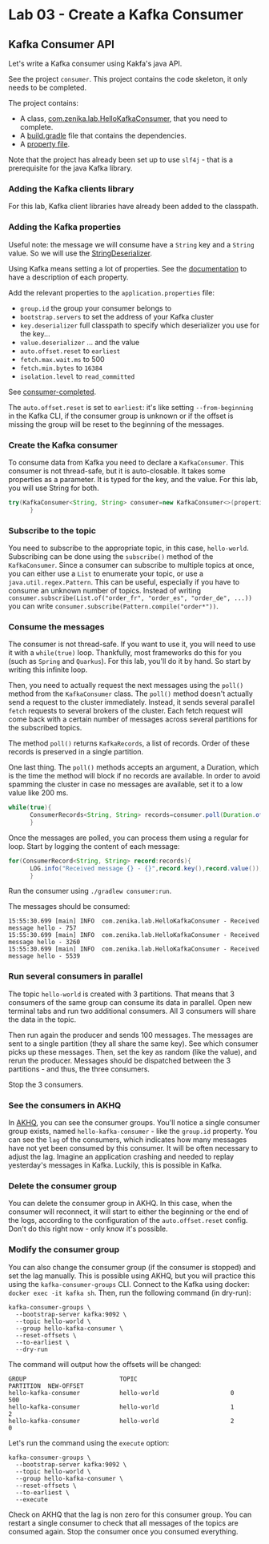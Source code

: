 # Lab 03 - Create a Kafka Consumer

## Kafka Consumer API

Let's write a Kafka consumer using Kakfa's java API.

See the project `consumer`. This project contains the code skeleton, it only needs to be completed.

The project contains:

* A class, [com.zenika.lab.HelloKafkaConsumer](../consumer/src/main/java/com/zenika/lab/HelloKafkaConsumer.java), that you
  need to complete.
* A [build.gradle](../consumer/build.gradle) file that contains the dependencies.
* A [property file](../consumer/src/main/resources/application.properties).

Note that the project has already been set up to use `slf4j` - that is a prerequisite for the java Kafka library.

### Adding the Kafka clients library

For this lab, Kafka client libraries have already been added to the classpath.

### Adding the Kafka properties

Useful note: the message we will consume have a `String` key and a `String` value. So we will use the
[StringDeserializer](https://kafka.apache.org/32/javadoc/org/apache/kafka/common/serialization/StringDeserializer.html).

Using Kafka means setting a lot of properties.
See the [documentation](https://kafka.apache.org/documentation.html) to have a description of each property.

Add the relevant properties to the `application.properties` file:

* `group.id` the group your consumer belongs to
* `bootstrap.servers` to set the address of your Kafka cluster
* `key.deserializer` full classpath to specify which deserializer you use for the key...
* `value.deserializer` ... and the value
* `auto.offset.reset` to `earliest`
* `fetch.max.wait.ms` to 500
* `fetch.min.bytes` to `16384`
* `isolation.level` to `read_committed`

See [consumer-completed](../consumer-completed).

The `auto.offset.reset` is set to `earliest`: it's like setting `--from-beginning` in the Kafka CLI, if the consumer
group is unknown or if the offset is missing the group will be reset to the beginning of the messages.

### Create the Kafka consumer

To consume data from Kafka you need to declare a `KafkaConsumer`. This consumer is not thread-safe, but it is auto-closable.
It takes some properties as a parameter.
It is typed for the key, and the value. For this lab, you will use String for both.

```java
try(KafkaConsumer<String, String> consumer=new KafkaConsumer<>(properties)){
      }
```

### Subscribe to the topic

You need to subscribe to the appropriate topic, in this case, `hello-world`.
Subscribing can be done using the `subscribe()` method of the `KafkaConsumer`.
Since a consumer can subscribe to multiple topics at once, you can either use a `List` to enumerate your topic, or use a
`java.util.regex.Pattern`.
This can be useful, especially if you have to consume an unknown number of topics. Instead of
writing `consumer.subscribe(List.of("order_fr", "order_es", "order_de", ...))`
you can write `consumer.subscribe(Pattern.compile("order*"))`.

### Consume the messages

The consumer is not thread-safe. If you want to use it, you will need to use it with a `while(true)` loop. Thankfully,
most frameworks do this for you (such as `Spring` and `Quarkus`). For this lab, you'll do it by hand. So start by writing
this infinite loop.

Then, you need to actually request the next messages using the `poll()` method from the `KafkaConsumer` class.
The `poll()` method doesn't actually send a request to the cluster immediately. Instead, it sends several parallel `fetch`
requests to several brokers of the cluster. Each fetch request will come back with a certain number of messages across
several partitions for the subscribed topics.

The method `poll()` returns `KafkaRecords`, a list of records. Order of these records is preserved in a single partition.

One last thing. The `poll()` methods accepts an argument, a Duration, which is the time the method will block if no
records are available. In order to avoid spamming the cluster in case no messages are available, set it to a low value
like 200 ms.

```java
while(true){
      ConsumerRecords<String, String> records=consumer.poll(Duration.ofMillis(200));
      }
```

Once the messages are polled, you can process them using a regular for loop. Start by logging the content of each message:

```java
for(ConsumerRecord<String, String> record:records){
      LOG.info("Received message {} - {}",record.key(),record.value());
      }
```

Run the consumer using `./gradlew consumer:run`.

The messages should be consumed:

```text
15:55:30.699 [main] INFO  com.zenika.lab.HelloKafkaConsumer - Received message hello - 757
15:55:30.699 [main] INFO  com.zenika.lab.HelloKafkaConsumer - Received message hello - 3260
15:55:30.699 [main] INFO  com.zenika.lab.HelloKafkaConsumer - Received message hello - 5539
```

### Run several consumers in parallel

The topic `hello-world` is created with 3 partitions. That means that 3 consumers of the same group can consume its data
in parallel. Open new terminal tabs and run two additional consumers. All 3 consumers will share the data in the topic.

Then run again the producer and sends 100 messages. The messages are sent to a single partition (they all share the same
key). See which consumer picks up these messages. Then, set the key as random (like the value), and rerun the producer.
Messages should be dispatched between the 3 partitions - and thus, the three consumers.

Stop the 3 consumers.

### See the consumers in AKHQ

In [AKHQ](http://localhost:8085), you can see the consumer groups. You'll notice a single consumer group exists,
named `hello-kafka-consumer` - like the `group.id` property.
You can see the `lag` of the consumers, which indicates how many messages have not yet been consumed by this consumer.
It will be often necessary to adjust the lag. Imagine an application crashing and needed to replay yesterday's messages in
Kafka. Luckily, this is possible in Kafka.

### Delete the consumer group

You can delete the consumer group in AKHQ. In this case, when the consumer will reconnect, it will start to either the
beginning or the end of the logs, according to the configuration of the `auto.offset.reset` config.
Don't do this right now - only know it's possible.

### Modify the consumer group

You can also change the consumer group (if the consumer is stopped) and set the lag manually. This is possible using AKHQ,
but you will practice this using the `kafka-consumer-groups` CLI.
Connect to the Kafka using docker: `docker exec -it kafka sh`.
Then, run the following command (in dry-run):

```shell
kafka-consumer-groups \
  --bootstrap-server kafka:9092 \
  --topic hello-world \
  --group hello-kafka-consumer \
  --reset-offsets \
  --to-earliest \
  --dry-run
```

The command will output how the offsets will be changed:

```text
GROUP                          TOPIC                          PARTITION  NEW-OFFSET     
hello-kafka-consumer           hello-world                    0          500            
hello-kafka-consumer           hello-world                    1          2              
hello-kafka-consumer           hello-world                    2          0      
```

Let's run the command using the `execute` option:

```shell
kafka-consumer-groups \
  --bootstrap-server kafka:9092 \
  --topic hello-world \
  --group hello-kafka-consumer \
  --reset-offsets \
  --to-earliest \
  --execute
```

Check on AKHQ that the lag is non zero for this consumer group.
You can restart a single consumer to check that all messages of the topics are consumed again.
Stop the consumer once you consumed everything.